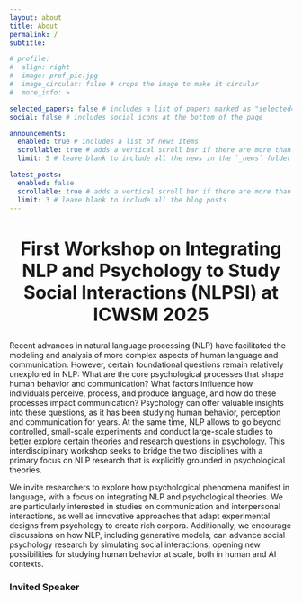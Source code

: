 ```yaml
---
layout: about
title: About
permalink: /
subtitle: 

# profile:
#  align: right
#  image: prof_pic.jpg
#  image_circular: false # crops the image to make it circular
#  more_info: >

selected_papers: false # includes a list of papers marked as "selected={true}"
social: false # includes social icons at the bottom of the page

announcements:
  enabled: true # includes a list of news items
  scrollable: true # adds a vertical scroll bar if there are more than 3 news items
  limit: 5 # leave blank to include all the news in the `_news` folder

latest_posts:
  enabled: false
  scrollable: true # adds a vertical scroll bar if there are more than 3 new posts items
  limit: 3 # leave blank to include all the blog posts
---
```


<h2 style="text-align: center; font-size: 32px">
First Workshop on Integrating NLP and Psychology to Study Social Interactions (NLPSI) at ICWSM 2025
</h2>


Recent advances in natural language processing (NLP) have facilitated the modeling and analysis of more complex aspects of human language and communication. However, certain foundational questions remain relatively unexplored in NLP: What are the core psychological processes that shape human behavior and communication? What factors influence how individuals perceive, process, and produce language, and how do these processes impact communication? Psychology can offer valuable insights into these questions, as it has been studying human behavior, perception and communication for years. At the same time, NLP allows to go beyond controlled, small-scale experiments and conduct large-scale studies to better explore certain theories and research questions in psychology. This interdisciplinary workshop seeks to bridge the two disciplines with a primary focus on NLP research that is explicitly grounded in psychological theories.

We invite researchers to explore how psychological phenomena manifest in language, with a focus on
integrating NLP and psychological theories. We are particularly interested in studies on communication and
interpersonal interactions, as well as innovative approaches that adapt experimental designs from psychology
to create rich corpora. Additionally, we encourage discussions on how NLP, including generative models, can
advance social psychology research by simulating social interactions, opening new possibilities for studying
human behavior at scale, both in human and AI contexts.


### Invited Speaker
